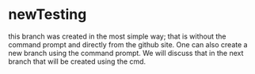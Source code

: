 # newTesting
this branch was created in the most simple way; that is without the command prompt and directly from the github site. 
One can also create a new branch using the command prompt. We will discuss that in the next branch that will be created using the cmd.
